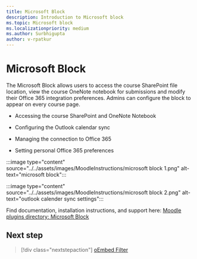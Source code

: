 ```yaml
---
title: Microsoft Block
description: Introduction to Microsoft block
ms.topic: Microsoft block
ms.localizationpriority: medium
ms.author: Surbhigupta
author: v-rpatkur
---
```


# Microsoft Block

The Microsoft Block allows users to access the course SharePoint file location, view the course OneNote notebook for submissions and modify their Office 365 integration preferences. Admins can configure the block to appear on every course page.

* Accessing the course SharePoint and OneNote Notebook

* Configuring the Outlook calendar sync

* Managing the connection to Office 365

* Setting personal Office 365 preferences

:::image type="content" source="../../assets/images/MoodleInstructions/microsoft block 1.png" alt-text="microsoft block"::: 

:::image type="content" source="../../assets/images/MoodleInstructions/microsoft block 2.png" alt-text="outlook calender sync settings"::: 

Find documentation, installation instructions, and support here:
[ Moodle plugins directory: Microsoft Block](https://moodle.org/plugins/block_microsoft)

## Next step

> [!div class="nextstepaction"]
> [oEmbed Filter](/teamblog)
